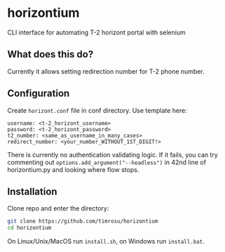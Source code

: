 # horizontium
 
CLI interface for automating T-2 horizont portal with selenium

## What does this do?

Currently it allows setting redirection number for T-2 phone number.

## Configuration

Create `horizont.conf` file in conf directory. Use template here:
```
username: <t-2_horizont_username>
password: <t-2_horizont_password>
t2_number: <same_as_username_in_many_cases>
redirect_number: <your_number_WITHOUT_1ST_DIGIT!>
```

There is currently no authentication validating logic. If it fails, you can try commenting out `options.add_argument("--headless")` in 42nd line of horizontium.py and looking where flow stops.

## Installation

Clone repo and enter the directory:
```sh
git clone https://github.com/timrosu/horizontium
cd horizontium
```

On Linux/Unix/MacOS run `install.sh`, on Windows run `install.bat`.
